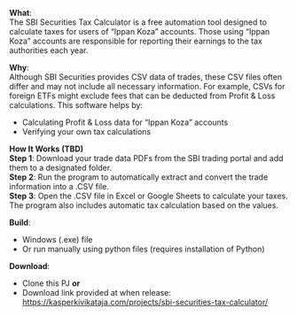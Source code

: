 **What**:<br>
The SBI Securities Tax Calculator is a free automation tool designed to calculate taxes for users of “Ippan Koza” accounts. Those using “Ippan Koza” accounts are responsible for reporting their earnings to the tax authorities each year.

**Why**:<br>
Although SBI Securities provides CSV data of trades, these CSV files often differ and may not include all necessary information. For example, CSVs for foreign ETFs might exclude fees that can be deducted from Profit & Loss calculations. This software helps by:
- Calculating Profit & Loss data for “Ippan Koza” accounts
- Verifying your own tax calculations

**How It Works (TBD)**<br>
**Step 1**: Download your trade data PDFs from the SBI trading portal and add them to a designated folder.<br>
**Step 2**: Run the program to automatically extract and convert the trade information into a .CSV file.<br>
**Step 3**: Open the .CSV file in Excel or Google Sheets to calculate your taxes. The program also includes automatic tax calculation based on the values.<br>

**Build**:<br>
- Windows (.exe) file
- Or run manually using python files (requires installation of Python)

**Download**:<br>
- Clone this PJ **or**
- Download link provided at when release: https://kasperkivikataja.com/projects/sbi-securities-tax-calculator/
